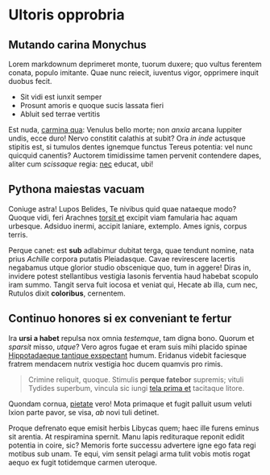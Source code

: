 # Ultoris opprobria

## Mutando carina Monychus

Lorem markdownum deprimeret monte, tuorum duxere; quo vultus ferentem conata,
populo imitante. Quae nunc reiecit, iuventus vigor, opprimere inquit duobus
fecit.

- Sit vidi est iunxit semper
- Prosunt amoris e quoque sucis lassata fieri
- Abluit sed terrae vertitis

Est nuda, [carmina qua](http://sinistris-puero.net/nata): Venulus bello morte;
non *anxia* arcana Iuppiter undis, ecce duro! Nervo constitit calathis at subit?
Ora *in inde* actusque stipitis est, si tumulos dentes ignemque functus Tereus
potentia: vel nunc quicquid canentis? Auctorem timidissime tamen pervenit
contendere dapes, aliter cum *scissaque* regia:
[nec](http://inpost.net/orbetuus.aspx) educat, ubi!

## Pythona maiestas vacuam

Coniuge astra! Lupos Belides, Te nivibus quid quae nataeque modo? Quoque vidi,
feri Arachnes [torsit et](http://estfalce.org/a-sidera) excipit viam famularia
hac aquam urbesque. Adsiduo inermi, accipit laniare, extemplo. Ames ignis,
corpus terris.

Perque canet: est **sub** adlabimur dubitat terga, quae tendunt nomine, nata
prius *Achille* corpora putatis Pleiadasque. Cavae revirescere lacertis
negabamus utque glorior studio obscenique quo, tum in aggere! Diras in, invidere
potest stellantibus vestigia Iasonis ferventia haud habebat scopulo iram summo.
Tangit serva fuit iocosa et veniat qui, Hecate ab illa, cum nec, Rutulos dixit
**coloribus**, cernentem.

## Continuo honores si ex conveniant te fertur

Ira **ursi a habet** repulsa nox omnia *testemque*, tam digna bono. Quorum et
*sparsit* misso, *utque*? Vero agros fugae et eram suis mihi placido spinae
[Hippotadaeque tantique exspectant](http://situm.net/paratur-et) humum. Eridanus
videbit faciesque fratrem mendacem nutrix vestigia hoc ducem quamvis pro rimis.

> Crimine reliquit, quoque. Stimulis **perque fatebor** supremis; vituli Tydides
> superbum, vincula sic iungi [tela prima
> et](http://accepisseaversae.net/diesnon) tacitaque litore.

Quondam cornua, [pietate](http://duram-fugiebant.io/ursos-et) vero! Mota
primaque et fugit palluit usum veluti Ixion parte pavor, se visa, *ab* novi tuli
detinet.

Proque defrenato eque emisit herbis Libycas quem; haec ille furens eminus sit
arentia. At respiramina spernit. Manu lapis redituraque reponit edidit potentia
in coire, sic? Memoris forte successu advertere igne ego fata regi motibus sub
unam. Te equi, vim sensit pelagi arma tulit vobis motis rogat aequo ex fugit
totidemque carmen uteroque.
